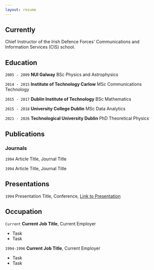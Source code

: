 ```yaml
---
layout: resume
---
```


## Currently

Chief Instructor of the Irish Defence Forces' Communications and Information Services (CIS) school.

## Education

`2005 - 2009`
__NUI Galway__
BSc Physics and Astrophysics

`2014 - 2015`
__Institute of Technology Carlow__
MSc Communications Technology 

`2015 - 2017`
__Dublin Institute of Technology__
BSc Mathematics

`2015 - 2018`
__University College Dublin__
MSc Data Analytics

`2021 - 2026`
__Technological University Dublin__
PhD Theoretical Physics

## Publications

<!-- A list is also available [online](https://scholar.google.co.uk/citations?user=LTOTl0YAAAAJ) -->

### Journals

`1994`
Article Title, Journal Title

`1994`
Article Title, Journal Title


## Presentations

`1994`
Presentation Title, Conference, <a href="https://MyWebsite.tld/presentation1">Link to Presentation</a>


## Occupation

`Current`
__Current Job Title__, Current Employer 

- Task
- Task

`1994-1996`
__Current Job Title__, Current Employer 

- Task
- Task



<!-- ### Footer

Last updated: May 2013 -->


